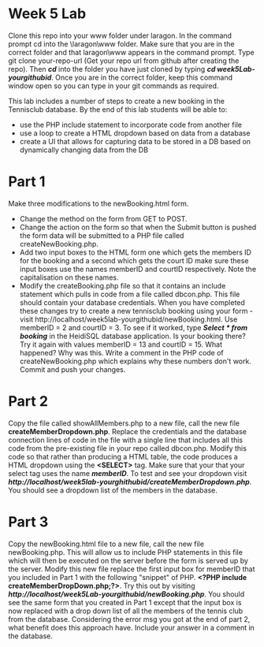 # Week 5 Lab
Clone this repo into your www folder under laragon. In the command prompt cd into the \laragon\www folder. Make sure that you are in the correct folder and that laragon\www appears in the command prompt. Type git clone your-repo-url (Get your repo url from github after creating the repo). Then ***cd*** into the folder you have just cloned by typing ***cd week5Lab-yourgithubid***. Once you are in the correct folder, keep this command window open so you can type in your git commands as required.

This lab includes a number of steps to create a new booking in the Tennisclub database. By the end of this lab students will be able to:
- use the PHP include statement to incorporate code from another file
- use a loop to create a HTML dropdown based on data from a database
- create a UI that allows for capturing data to be stored in a DB based on dynamically changing data from the DB

# Part 1
Make three modifications to the newBooking.html form. 
- Change the method on the form from GET to POST. 
- Change the action on the form so that when the Submit button is pushed the form data will be submitted to a PHP file called createNewBooking.php. 
- Add two input boxes to the HTML form one which gets the members ID for the booking and a second which gets the court ID make sure these input boxes use the names memberID and courtID respectively. Note the capitalisation on these names.
- Modify the createBooking.php file so that it contains an include statement which pulls in code from a file called dbcon.php. This file should contain your database credentials.
When you have completed these changes try to create a new tennisclub booking using your form - visit http://localhost/week5lab-yourgithubid/newBooking.html. Use memberID = 2 and courtID = 3. To see if it worked, type ***Select * from booking*** in the HeidiSQL database application. Is your booking there? Try it again with values memberID = 13 and courtID = 15. What happened? Why was this. Write a comment in the PHP code of createNewBooking.php which explains why these numbers don't work. Commit and push your changes.

# Part 2
Copy the file called showAllMembers.php to a new file, call the new file **createMemberDropdown.php**. Replace the credentials and the database connection lines of code in the file with a single line that includes all this code from the pre-existing file in your repo called dbcon.php. Modify this code so that rather than producing a HTML table, the code produces a HTML dropdown using the **&lt;SELECT&gt;** tag. Make sure that your that your select tag uses the name ***memberID***. To test and see your dropdown visit ***http://localhost/week5lab-yourghithubid/createMemberDropdown.php***. You should see a dropdown list of the members in the database.

# Part 3
Copy the newBooking.html file to a new file, call the new file newBooking.php. This will allow us to include PHP statements in this file which will then be executed on the server before the form is served up by the server. Modify this new file replace the first input box for memberID that you included in Part 1 with the following "snippet" of PHP. **&lt;?PHP include createMemberDropDown.php;?&gt;**. Try this out by visiting ***http://localhost/week5Lab-yourgithubid/newBooking.php***. You should see the same form that you created in Part 1 except that the input box is now replaced with a drop down list of all the members of the tennis club from the database. Considering the error msg you got at the end of part 2, what benefit does this approach have. Include your answer in a comment in the database.






